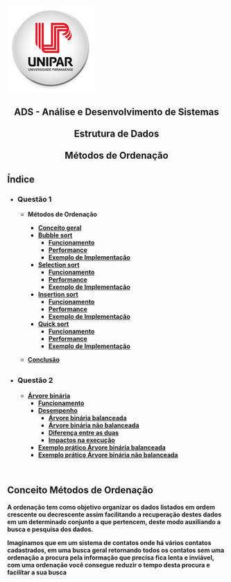![Alt text ](/img/unipar.png "teste") 
<div align='center'><b><h2>ADS - Análise e Desenvolvimento de Sistemas
<b><br><br>Estrutura de Dados 
<br><br>Métodos de Ordenação</center></h2></div>


<h2>Índice</h2>

 - <h3>Questão 1</h3>

    - Métodos de Ordenação
	    - [Conceito geral]( #Conceito-Métodos-de-Ordenação)
	    - [Bubble sort](Methods/BubbleSort.md)
		    - [Funcionamento](Methods/BubbleSort.md#Funcionamento)
		    - [Performance](Methods/BubbleSort.md#Performance)
		    - [Exemplo de Implementação](Methods/BubbleSort.md#Exemplo-de-Implementação)
	    - [Selection sort](Methods/SelectionSort.md)
		    - [Funcionamento](SelectionSort.md#Funcionamento)
		    - [Performance](SelectionSort.md#Performance)
		    - [Exemplo de Implementação](SelectionSort.md#Exemplo-de-Implementação)
	    - [Insertion sort](Methods/InsertionSort.md)
		    - [Funcionamento](Methods/InsertionSort.md#Funcionamento)
		    - [Performance](Methods/InsertionSort.md#Performance)
		    - [Exemplo de Implementação](Methods/InsertionSort.md#Exemplo-de-Implementação)
	    - [Quick sort](Methods/QuickSort.md)
		    - [Funcionamento](#Funcionamento)
		    - [Performance]()
		    - [Exemplo de Implementação]()

	 - [Conclusão]()
	 ##
		 
- <h3>Questão 2</h3>

	 - [Árvore binária]()
		 - [Funcionamento]()
		 - [Desempenho ]()
			 - [Árvore binária balanceada]()
			 - [Árvore binária não balanceada]()
			 - [Diferença entre as duas]()
			 - [Impactos na execução]()
		- [Exemplo prático Árvore binária balanceada]()
		- [Exemplo prático Árvore binária não balanceada]()

<br>


 ## Conceito Métodos de Ordenação</div>
<p>	A ordenação tem como objetivo organizar os dados listados em ordem crescente ou decrescente assim facilitando a recuperação destes dados em um determinado conjunto a que pertencem, deste modo auxiliando a busca e pesquisa dos dados.</p>
	<p>Imaginamos que em um sistema de contatos onde há vários contatos cadastrados, em uma busca geral retornando todos os contatos sem uma ordenação a procura pela informação que precisa fica lenta e inviável, com uma ordenação você consegue reduzir o tempo desta procura e facilitar a sua busca</p>
		  

	  

<!--stackedit_data:
eyJoaXN0b3J5IjpbLTEzNDI2MjY5MTksLTQ1OTAyMjUyNiwtND
g1MzYyODEzLDY5NTc4MTAwOCwtMTcwODU5ODgyMCw3MjI2ODc5
MDAsLTE2MTU0OTUyNjMsLTE0MDg2MjEyNTksMTc1MDUzNTcwMS
wxMTg4NTA4NzU5LC0xMTI4MTI2NjE1LDE0MzIzNzU0NTgsMTY3
MzExNzQ3MiwtNjM1MDg4MDQ0LDE2MTkwODMzODIsMTQ4MjU1MT
ExNSwxMTY4MTE2NTIsOTk5MjU4NjU1LC0zMzI0NTUzNjNdfQ==

-->